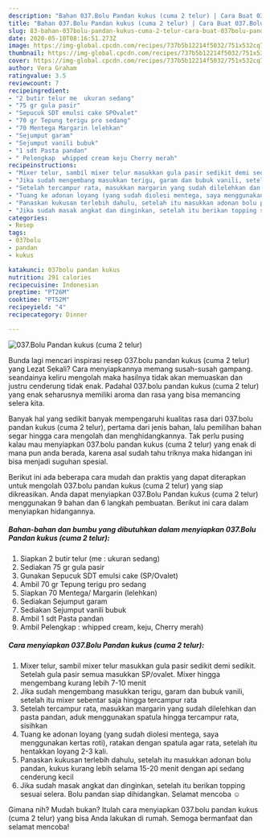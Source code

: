 ```yaml
---
description: "Bahan 037.Bolu Pandan kukus (cuma 2 telur) | Cara Buat 037.Bolu Pandan kukus (cuma 2 telur) Yang Bisa Manjain Lidah"
title: "Bahan 037.Bolu Pandan kukus (cuma 2 telur) | Cara Buat 037.Bolu Pandan kukus (cuma 2 telur) Yang Bisa Manjain Lidah"
slug: 83-bahan-037bolu-pandan-kukus-cuma-2-telur-cara-buat-037bolu-pandan-kukus-cuma-2-telur-yang-bisa-manjain-lidah
date: 2020-05-10T08:16:51.273Z
image: https://img-global.cpcdn.com/recipes/737b5b12214f5032/751x532cq70/037bolu-pandan-kukus-cuma-2-telur-foto-resep-utama.jpg
thumbnail: https://img-global.cpcdn.com/recipes/737b5b12214f5032/751x532cq70/037bolu-pandan-kukus-cuma-2-telur-foto-resep-utama.jpg
cover: https://img-global.cpcdn.com/recipes/737b5b12214f5032/751x532cq70/037bolu-pandan-kukus-cuma-2-telur-foto-resep-utama.jpg
author: Vera Graham
ratingvalue: 3.5
reviewcount: 7
recipeingredient:
- "2 butir telur me  ukuran sedang"
- "75 gr gula pasir"
- "Sepucuk SDT emulsi cake SPOvalet"
- "70 gr Tepung terigu pro sedang"
- "70 Mentega Margarin lelehkan"
- "Sejumput garam"
- "Sejumput vanili bubuk"
- "1 sdt Pasta pandan"
- " Pelengkap  whipped cream keju Cherry merah"
recipeinstructions:
- "Mixer telur, sambil mixer telur masukkan gula pasir sedikit demi sedikit. Setelah gula pasir semua masukkan SP/ovalet. Mixer hingga mengembang kurang lebih 7-10 menit"
- "Jika sudah mengembang masukkan terigu, garam dan bubuk vanili, setelah itu mixer sebentar saja hingga tercampur rata"
- "Setelah tercampur rata, masukkan margarin yang sudah dilelehkan dan pasta pandan, aduk menggunakan spatula hingga tercampur rata, sisihkan"
- "Tuang ke adonan loyang (yang sudah diolesi mentega, saya menggunakan kertas roti), ratakan dengan spatula agar rata, setelah itu hentakkan loyang 2-3 kali."
- "Panaskan kukusan terlebih dahulu, setelah itu masukkan adonan bolu pandan, kukus kurang lebih selama 15-20 menit dengan api sedang cenderung kecil"
- "Jika sudah masak angkat dan dinginkan, setelah itu berikan topping sesuai selera. Bolu pandan siap dihidangkan. Selamat mencoba ☺️"
categories:
- Resep
tags:
- 037bolu
- pandan
- kukus

katakunci: 037bolu pandan kukus 
nutrition: 291 calories
recipecuisine: Indonesian
preptime: "PT26M"
cooktime: "PT52M"
recipeyield: "4"
recipecategory: Dinner

---
```



![037.Bolu Pandan kukus (cuma 2 telur)](https://img-global.cpcdn.com/recipes/737b5b12214f5032/751x532cq70/037bolu-pandan-kukus-cuma-2-telur-foto-resep-utama.jpg)

Bunda lagi mencari inspirasi resep 037.bolu pandan kukus (cuma 2 telur) yang Lezat Sekali? Cara menyiapkannya memang susah-susah gampang. seandainya keliru mengolah maka hasilnya tidak akan memuaskan dan justru cenderung tidak enak. Padahal 037.bolu pandan kukus (cuma 2 telur) yang enak seharusnya memiliki aroma dan rasa yang bisa memancing selera kita.



Banyak hal yang sedikit banyak mempengaruhi kualitas rasa dari 037.bolu pandan kukus (cuma 2 telur), pertama dari jenis bahan, lalu pemilihan bahan segar hingga cara mengolah dan menghidangkannya. Tak perlu pusing kalau mau menyiapkan 037.bolu pandan kukus (cuma 2 telur) yang enak di mana pun anda berada, karena asal sudah tahu triknya maka hidangan ini bisa menjadi suguhan spesial.


Berikut ini ada beberapa cara mudah dan praktis yang dapat diterapkan untuk mengolah 037.bolu pandan kukus (cuma 2 telur) yang siap dikreasikan. Anda dapat menyiapkan 037.Bolu Pandan kukus (cuma 2 telur) menggunakan 9 bahan dan 6 langkah pembuatan. Berikut ini cara dalam menyiapkan hidangannya.

<!--inarticleads1-->

##### Bahan-bahan dan bumbu yang dibutuhkan dalam menyiapkan 037.Bolu Pandan kukus (cuma 2 telur):

1. Siapkan 2 butir telur (me : ukuran sedang)
1. Sediakan 75 gr gula pasir
1. Gunakan Sepucuk SDT emulsi cake (SP/Ovalet)
1. Ambil 70 gr Tepung terigu pro sedang
1. Siapkan 70 Mentega/ Margarin (lelehkan)
1. Sediakan Sejumput garam
1. Sediakan Sejumput vanili bubuk
1. Ambil 1 sdt Pasta pandan
1. Ambil  Pelengkap : whipped cream, keju, Cherry merah)




<!--inarticleads2-->

##### Cara menyiapkan 037.Bolu Pandan kukus (cuma 2 telur):

1. Mixer telur, sambil mixer telur masukkan gula pasir sedikit demi sedikit. Setelah gula pasir semua masukkan SP/ovalet. Mixer hingga mengembang kurang lebih 7-10 menit
1. Jika sudah mengembang masukkan terigu, garam dan bubuk vanili, setelah itu mixer sebentar saja hingga tercampur rata
1. Setelah tercampur rata, masukkan margarin yang sudah dilelehkan dan pasta pandan, aduk menggunakan spatula hingga tercampur rata, sisihkan
1. Tuang ke adonan loyang (yang sudah diolesi mentega, saya menggunakan kertas roti), ratakan dengan spatula agar rata, setelah itu hentakkan loyang 2-3 kali.
1. Panaskan kukusan terlebih dahulu, setelah itu masukkan adonan bolu pandan, kukus kurang lebih selama 15-20 menit dengan api sedang cenderung kecil
1. Jika sudah masak angkat dan dinginkan, setelah itu berikan topping sesuai selera. Bolu pandan siap dihidangkan. Selamat mencoba ☺️




Gimana nih? Mudah bukan? Itulah cara menyiapkan 037.bolu pandan kukus (cuma 2 telur) yang bisa Anda lakukan di rumah. Semoga bermanfaat dan selamat mencoba!
